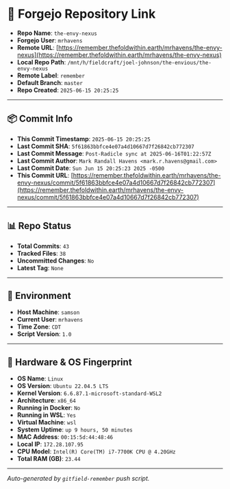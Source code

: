 # 🔗 Forgejo Repository Link

- **Repo Name**: `the-envy-nexus`
- **Forgejo User**: `mrhavens`
- **Remote URL**: [https://remember.thefoldwithin.earth/mrhavens/the-envy-nexus](https://remember.thefoldwithin.earth/mrhavens/the-envy-nexus)
- **Local Repo Path**: `/mnt/h/fieldcraft/joel-johnson/the-envious/the-envy-nexus`
- **Remote Label**: `remember`
- **Default Branch**: `master`
- **Repo Created**: `2025-06-15 20:25:25`

---

## 📦 Commit Info

- **This Commit Timestamp**: `2025-06-15 20:25:25`
- **Last Commit SHA**: `5f61863bbfce4e07a4d10667d7f26842cb772307`
- **Last Commit Message**: `Post-Radicle sync at 2025-06-16T01:22:57Z`
- **Last Commit Author**: `Mark Randall Havens <mark.r.havens@gmail.com>`
- **Last Commit Date**: `Sun Jun 15 20:25:23 2025 -0500`
- **This Commit URL**: [https://remember.thefoldwithin.earth/mrhavens/the-envy-nexus/commit/5f61863bbfce4e07a4d10667d7f26842cb772307](https://remember.thefoldwithin.earth/mrhavens/the-envy-nexus/commit/5f61863bbfce4e07a4d10667d7f26842cb772307)

---

## 📊 Repo Status

- **Total Commits**: `43`
- **Tracked Files**: `38`
- **Uncommitted Changes**: `No`
- **Latest Tag**: `None`

---

## 🧭 Environment

- **Host Machine**: `samson`
- **Current User**: `mrhavens`
- **Time Zone**: `CDT`
- **Script Version**: `1.0`

---

## 🧬 Hardware & OS Fingerprint

- **OS Name**: `Linux`
- **OS Version**: `Ubuntu 22.04.5 LTS`
- **Kernel Version**: `6.6.87.1-microsoft-standard-WSL2`
- **Architecture**: `x86_64`
- **Running in Docker**: `No`
- **Running in WSL**: `Yes`
- **Virtual Machine**: `wsl`
- **System Uptime**: `up 9 hours, 50 minutes`
- **MAC Address**: `00:15:5d:44:48:46`
- **Local IP**: `172.28.107.95`
- **CPU Model**: `Intel(R) Core(TM) i7-7700K CPU @ 4.20GHz`
- **Total RAM (GB)**: `23.44`

---

_Auto-generated by `gitfield-remember` push script._
